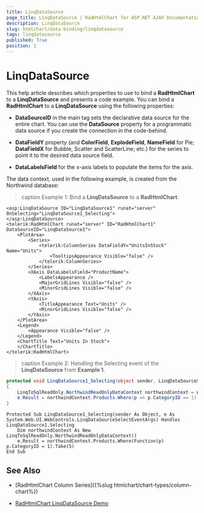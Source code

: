 ```yaml
---
title: LinqDataSource
page_title: LinqDataSource | RadHtmlChart for ASP.NET AJAX Documentation
description: LinqDataSource
slug: htmlchart/data-binding/linqdatasource
tags: linqdatasource
published: True
position: 1
---
```


# LinqDataSource

This help article describes which properties to use to bind a **RadHtmlChart** to a **LinqDataSource** and presents a code example. You can bind a **RadHtmlChart** to a **LinqDataSource** using the following properties:

* **DataSourceID** in the main tag sets the declarative data source for the entire chart. You can use the **DataSource** property for a programmatic data source if you create the connection in the code-behind.

* **DataFieldY** property (and **ColorField**, **ExplodeField**, **NameField** for Pie; **DataFieldX** for Bubble, Scatter and ScatterLine; etc.) for the series to point it to the desired data source field.

* **DataLabelsField** for the x-axis labels to populate the items for the axis.

The data context, used in the following example, is created from the Northwind database:

>caption Example 1: Bind a **LinqDataSource** to a **RadHtmlChart**.

````ASP.NET
<asp:LinqDataSource ID="LinqDataSource1" runat="server" OnSelecting="LinqDataSource1_Selecting">
</asp:LinqDataSource>
<telerik:RadHtmlChart runat="server" ID="RadHtmlChart1" DataSourceID="LinqDataSource1">
	<PlotArea>
		<Series>
			<telerik:ColumnSeries DataFieldY="UnitsInStock" Name="Units">
				<TooltipsAppearance Visible="false" />
			</telerik:ColumnSeries>
		</Series>
		<XAxis DataLabelsField="ProductName">
			<LabelsAppearance />
			<MajorGridLines Visible="false" />
			<MinorGridLines Visible="false" />
		</XAxis>
		<YAxis>
			<TitleAppearance Text="Units" />
			<MinorGridLines Visible="false" />
		</YAxis>
	</PlotArea>
	<Legend>
		<Appearance Visible="false" />
	</Legend>
	<ChartTitle Text="Units In Stock">
	</ChartTitle>
</telerik:RadHtmlChart>
````

>caption Example 2: Handling the Selecting event of the **LinqDataSource** from **Example 1**.

````C#
protected void LinqDataSource1_Selecting(object sender, LinqDataSourceSelectEventArgs e)
{
	LinqToSqlReadOnly.NorthwindReadOnlyDataContext northwindContext = new LinqToSqlReadOnly.NorthwindReadOnlyDataContext();
	e.Result = northwindContext.Products.Where(p => p.CategoryID == 1).Take(5);
}
````
````VB
Protected Sub LinqDataSource1_Selecting(sender As Object, e As System.Web.UI.WebControls.LinqDataSourceSelectEventArgs) Handles LinqDataSource1.Selecting
	Dim northwindContext As New LinqToSqlReadOnly.NorthwindReadOnlyDataContext()
	e.Result = northwindContext.Products.Where(Function(p) p.CategoryID = 1).Take(5)
End Sub
````

## See Also

 * [RadHtmlChart Column Series]({%slug htmlchart/chart-types/column-chart%})

 * [RadHtmlChart LinqDataSource Demo](http://demos.telerik.com/aspnet-ajax/htmlchart/examples/databinding/linqdatasource/defaultcs.aspx)
